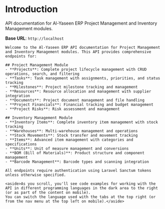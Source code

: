 # Introduction

API documentation for Al-Yaseen ERP Project Management and Inventory Management modules.

<aside>
    <strong>Base URL</strong>: <code>http://localhost</code>
</aside>

    Welcome to the Al-Yaseen ERP API documentation for Project Management and Inventory Management modules. This API provides comprehensive endpoints for:

    ## Project Management Module
    - **Projects**: Complete project lifecycle management with CRUD operations, search, and filtering
    - **Tasks**: Task management with assignments, priorities, and status tracking
    - **Milestones**: Project milestone tracking and management
    - **Resources**: Resource allocation and management with supplier integration
    - **Documents**: Project document management and file handling
    - **Project Financials**: Financial tracking and budget management
    - **Project Risks**: Risk assessment and management

    ## Inventory Management Module
    - **Inventory Items**: Complete inventory item management with stock tracking
    - **Warehouses**: Multi-warehouse management and operations
    - **Stock Movements**: Stock transfer and movement tracking
    - **Items**: Advanced item management with categories and specifications
    - **Units**: Unit of measure management and conversions
    - **BOM (Bill of Materials)**: Product structure and component management
    - **Barcode Management**: Barcode types and scanning integration

    All endpoints require authentication using Laravel Sanctum tokens unless otherwise specified.

    <aside>As you scroll, you'll see code examples for working with the API in different programming languages in the dark area to the right (or as part of the content on mobile).
    You can switch the language used with the tabs at the top right (or from the nav menu at the top left on mobile).</aside>

